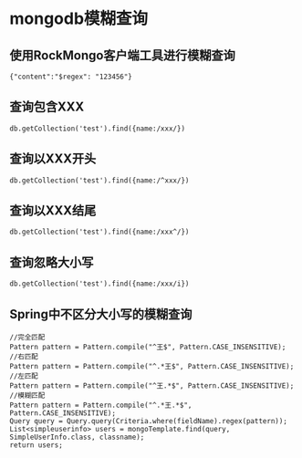 ﻿# mongodb模糊查询
## 使用RockMongo客户端工具进行模糊查询
```
{"content":"$regex": "123456"}
```
## 查询包含XXX
```
db.getCollection('test').find({name:/xxx/})
```
## 查询以XXX开头
```
db.getCollection('test').find({name:/^xxx/})
```
## 查询以XXX结尾
```
db.getCollection('test').find({name:/xxx^/})
```
## 查询忽略大小写
```
db.getCollection('test').find({name:/xxx/i})
```
## Spring中不区分大小写的模糊查询
```
//完全匹配
Pattern pattern = Pattern.compile("^王$", Pattern.CASE_INSENSITIVE);
//右匹配
Pattern pattern = Pattern.compile("^.*王$", Pattern.CASE_INSENSITIVE);
//左匹配
Pattern pattern = Pattern.compile("^王.*$", Pattern.CASE_INSENSITIVE);
//模糊匹配
Pattern pattern = Pattern.compile("^.*王.*$", Pattern.CASE_INSENSITIVE);
Query query = Query.query(Criteria.where(fieldName).regex(pattern)); 
List<simpleuserinfo> users = mongoTemplate.find(query, SimpleUserInfo.class, classname);
return users;
```